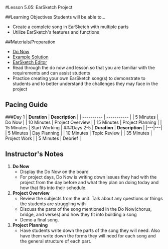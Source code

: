 #Lesson 5.05: EarSketch Project

##Learning Objectives
Students will be able to...
* Create a complete song in EarSketch with multiple parts
* Utilize EarSketch's features and functions


##Materials/Preparation
* [Do Now]
* [Example Solution]
* [EarSketch Editor]
*  Read through the do now and lesson so that you are familiar with the requirements and can assist students
*  Practice creating your own EarSketch song(s) to demonstrate to students and to better understand the challenges they may face in the project

## Pacing Guide
###Day 1
| **Duration**   | **Description** |
| ---------- | ----------- |
| 5 Minutes  | Do Now      |
| 10 Minutes | Project Overview      |
| 15 Minutes | Project Planning         |
| 15 Minutes | Start Working     |
###Days 2-5
| **Duration**   | **Description**             |
|---|---|
| 5 Minutes  | Day Planning      |
| 10 Minutes | Topic Review      |
| 35 Minutes | Project Work      |
| 5 Minutes  | Debrief     |

## Instructor's Notes

1. **Do Now**
    * Display the Do Now on the board
    * For project days, Do Now is writing down issues they had with the project from the day before and what they plan on doing today and how that fits into their schedule. 
2. **Project Overview**
	* Review the subjects from the unit. Talk about any questions or things the students are struggling with
	* Discuss the parts of the song mentioned in the Do Now(chorus, bridge, and verses) and how they fit into building a song
	* Demo a final song. 
3. **Project Planning**	
	* Have students write down the parts of the song they will need. Also have them write down the forms they will need for each song and the general structure of each part. 



[Do Now]: do_now.md
[Lab]: lab.md
[Example Solution]:https://teals.sharepoint.com/curriculum/_layouts/15/guestaccess.aspx?guestaccesstoken=uy4L%2bNXevDtadDc79%2fKcxpSIua1iFXrI238ItmXd6WM%3d&docid=2_0ec2049bea79d42df809149d675bae951
[EarSketch Editor]: http://earsketch.gatech.edu/earsketch2/